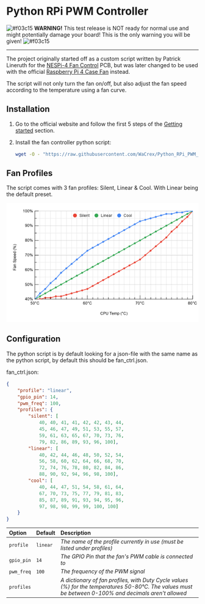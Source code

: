 # Python RPi PWM Controller

![#f03c15](https://via.placeholder.com/15/f03c15/000000?text=+) __WARNING!__ This test release is NOT ready for normal use and might potentially damage your board! This is the only warning you will be given! ![#f03c15](https://via.placeholder.com/15/f03c15/000000?text=+)

---

The project originally started off as a custom script written by Patrick Lineruth for the [NESPi-4 Fan Control](https://mini-mods.com/product/nespi-4-fan-control/) PCB,
but was later changed to be used with the official [Raspberry Pi 4 Case Fan](https://www.raspberrypi.org/products/raspberry-pi-4-case-fan/) instead.

The script will not only turn the fan on/off, but also adjust the fan speed according to the temperature using a fan curve.

## Installation

1. Go to the official website and follow the first 5 steps of the [Getting started](https://www.raspberrypi.org/products/raspberry-pi-4-case-fan/) section.
2. Install the fan controller python script:

   ```bash
   wget -O - "https://raw.githubusercontent.com/WaCrex/Python_RPi_PWM_Controller/master/install.sh" | sudo bash
   ```

## Fan Profiles

The script comes with 3 fan profiles: Silent, Linear & Cool. With Linear being the default preset.

![Fan Profile Curves](fan_ctrl_profiles.png)

## Configuration

The python script is by default looking for a json-file with the same name as the python script, by default this should be fan_ctrl.json.

fan_ctrl.json:

```json
{
    "profile": "linear",
    "gpio_pin": 14,
    "pwm_freq": 100,
    "profiles": {
        "silent": [
            40, 40, 41, 41, 42, 42, 43, 44,
            45, 46, 47, 49, 51, 53, 55, 57,
            59, 61, 63, 65, 67, 70, 73, 76,
            79, 82, 86, 89, 93, 96, 100],
        "linear": [
            40, 42, 44, 46, 48, 50, 52, 54,
            56, 58, 60, 62, 64, 66, 68, 70,
            72, 74, 76, 78, 80, 82, 84, 86,
            88, 90, 92, 94, 96, 98, 100],
        "cool": [
            40, 44, 47, 51, 54, 58, 61, 64,
            67, 70, 73, 75, 77, 79, 81, 83,
            85, 87, 89, 91, 93, 94, 95, 96,
            97, 98, 98, 99, 99, 100, 100]
    }
}
```

|Option|Default|Description|
|:-|:-|:-|
|`profile`|`linear`|*The name of the profile currently in use (must be listed under profiles)*|
|`gpio_pin`|`14`|*The GPIO Pin that the fan's PWM cable is connected to*|
|`pwm_freq`|`100`|*The frequency of the PWM signal*|
|`profiles`||*A dictionary of fan profiles, with Duty Cycle values (%) for the temperatures 50-80°C. The values must be between 0-100% and decimals aren't allowed*|
